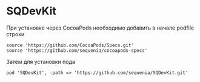# SQDevKit

При установке через CocoaPods необходимо добавить в начале podfile строки
```
source 'https://github.com/CocoaPods/Specs.git'
source 'https://github.com/sequenia/cocoapods-specs'
```

Затем для установки пода
```
pod 'SQDevKit', :path => 'https://github.com/sequenia/SQDevKit.git'
```
